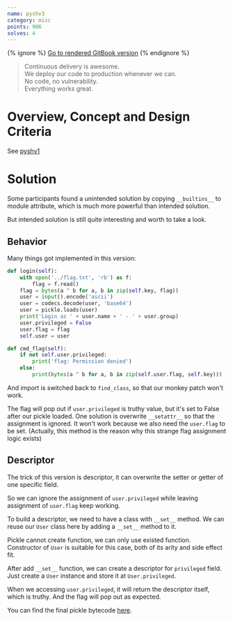 ```yaml
---
name: pyshv3
category: misc
points: 906
solves: 4
---
```


{% ignore %}
[Go to rendered GitBook version](https://sasdf.cf/ctf/)
{% endignore %}


> Continuous delivery is awesome.  
> We deploy our code to production whenever we can.  
> No code, no vulnerability.  
> Everything works great.  


# Overview, Concept and Design Criteria
See [pyshv1](../pyshv1/index.html)


# Solution
Some participants found a unintended solution by copying `__builtins__` to module attribute,
which is much more powerful than intended solution.

But intended solution is still quite interesting and worth to take a look.


## Behavior
Many things got implemented in this version:
```python
def login(self):
    with open('../flag.txt', 'rb') as f:
        flag = f.read()
    flag = bytes(a ^ b for a, b in zip(self.key, flag))
    user = input().encode('ascii')
    user = codecs.decode(user, 'base64')
    user = pickle.loads(user)
    print('Login as ' + user.name + ' - ' + user.group)
    user.privileged = False
    user.flag = flag
    self.user = user

def cmd_flag(self):
    if not self.user.privileged:
        print('flag: Permission denied')
    else:
        print(bytes(a ^ b for a, b in zip(self.user.flag, self.key)))
```

And import is switched back to `find_class`, so that our monkey patch won't work.

The flag will pop out if `user.privileged` is truthy value, but it's set to False after our pickle loaded.
One solution is overwrite `__setattr__` so that the assignment is ignored.
It won't work because we also need the `user.flag` to be set.
(Actually, this method is the reason why this strange flag assignment logic exists)


## Descriptor
The trick of this version is descriptor,
it can overwrite the setter or getter of one specific field.

So we can ignore the assignment of `user.privileged` while leaving assignment of `user.flag` keep working.

To build a descriptor, we need to have a class with `__set__` method.
We can reuse our `User` class here by adding a `__set__` method to it.

Pickle cannot create function, we can only use existed function.
Constructor of `User` is suitable for this case, both of its arity and side effect fit.

After add `__set__` function, we can create a descriptor for `privileged` field.
Just create a `User` instance and store it at `User.privileged`.

When we accessing `user.privileged`, it will return the descriptor itself, which is truthy.
And the flag will pop out as expected.

You can find the final pickle bytecode [here]([_files/solution/solve.py]).
